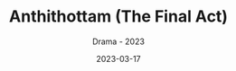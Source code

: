 ---
title: Anthithottam (The Final Act)
subtitle: Drama - 2023
layout: default
modal-id: 1
date: 2023-03-17
img: anthithottam-drama-2023-01.jpg
thumbnail: anthithottam-drama-2023-01.jpg
alt: image-alt
project-date: March 2023
client: Start Bootstrap
category: Drama
endurl: drama-anthithottam-2023
description: The Final Act (Anthithottam) is an amalgamation of Malayalam, English, German and French languages with the true story of the main protagonist who arrived in France from Mayyazhi (now Mahi) which was then a prominent French Protectorate on the Malabar coast of Northern Kerala in French Indian colony. As an active undercover member of French Resistance, he rebelled and repulsed the neo imperial regime forced upon the French citizens. He was arrested and incarcerated in the Fort Romainville, the transit camp run by the Nazi regime in Paris for the prisoners and enemies of Nazi Germany.
---